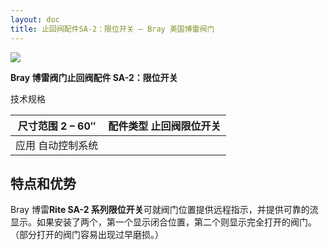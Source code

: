 ```yaml
---
layout: doc
title: 止回阀配件SA-2：限位开关 – Bray 美国博雷阀门
---
```


![](/2022/11/download-8.png)

**Bray 博雷阀门止回阀配件 SA-2：限位开关**

技术规格

| 尺寸范围 2 – 60″  | 配件类型 止回阀限位开关 |
| ----------------- | ----------------------- |
| 应用 自动控制系统 |                         |

## 特点和优势

Bray 博雷**Rite SA-2 系列限位开关**可就阀门位置提供远程指示，并提供可靠的流显示。如果安装了两个，第一个显示闭合位置，第二个则显示完全打开的阀门。（部分打开的阀门容易出现过早磨损。）
